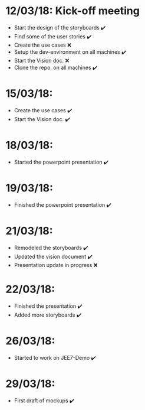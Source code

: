 # 12/03/18: Kick-off meeting
  - Start the design of the storyboards :heavy_check_mark:
  - Find some of the user stories :heavy_check_mark:
  - Create the use cases :x:
  - Setup the dev-environment on all machines :heavy_check_mark:
  - Start the Vision doc. :x:
  - Clone the repo. on all machines :heavy_check_mark:

# 15/03/18:
  - Create the use cases :heavy_check_mark:
  - Start the Vision doc. :heavy_check_mark:
# 18/03/18: 
  - Started the powerpoint presentation :heavy_check_mark:

# 19/03/18:
  - Finished the powerpoint presentation :heavy_check_mark:

# 21/03/18:
  - Remodeled the storyboards :heavy_check_mark:
  - Updated the vision document :heavy_check_mark:
  - Presentation update in progress :x:
  
# 22/03/18:
  - Finished the presentation :heavy_check_mark:
  - Added more storyboards :heavy_check_mark:

# 26/03/18:
  - Started to work on JEE7-Demo :heavy_check_mark:

# 29/03/18:
  - First draft of mockups :heavy_check_mark:
  
